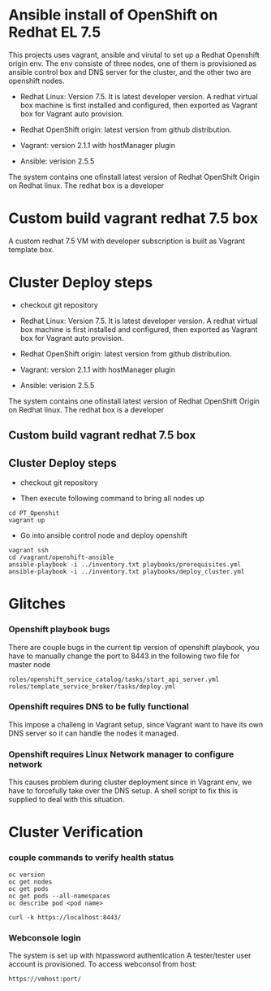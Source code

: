 # Ansible install of OpenShift on Redhat EL 7.5   

This projects uses vagrant, ansible and virutal to set up a Redhat Openshift origin env.
The env consiste of three nodes, one of them is provisioned as ansible control box and DNS server for the cluster,
and the other two are openshift nodes.

* Redhat Linux: Version 7.5. It is latest developer version. 
  A redhat virtual box machine is first installed and configured, then exported as Vagrant box 
  for Vagrant auto provision.

* Redhat OpenShift origin: latest version from github distribution.

* Vagrant: version  2.1.1 with hostManager plugin

* Ansible: verision 2.5.5

The system contains one ofinstall latest version of 
Redhat OpenShift Origin on Redhat linux. The redhat box is a developer

# Custom build vagrant redhat 7.5 box

A custom redhat 7.5 VM with developer subscription is built as Vagrant template box.


# Cluster Deploy steps

* checkout git repository


* Redhat Linux: Version 7.5. It is latest developer version. 
  A redhat virtual box machine is first installed and configured, then exported as Vagrant box 
  for Vagrant auto provision.

* Redhat OpenShift origin: latest version from github distribution.

* Vagrant: version  2.1.1 with hostManager plugin

* Ansible: verision 2.5.5

The system contains one ofinstall latest version of 
Redhat OpenShift Origin on Redhat linux. The redhat box is a developer

## Custom build vagrant redhat 7.5 box


## Cluster Deploy steps

* checkout git repository

* Then execute following command to bring all nodes up

```
cd PT_Openshit
vagrant up
```
* Go into ansible control node and deploy openshift

```
vagrant ssh 
cd /vagrant/openshift-ansible
ansible-playbook -i ../inventory.txt playbooks/prerequisites.yml 
ansible-playbook -i ../inventory.txt playbooks/deploy_cluster.yml 
```


# Glitches

### Openshift playbook bugs
There are couple bugs in the current tip version of openshift playbook, you have
to manually change the port to 8443 in the following two file for master node

```
roles/openshift_service_catalog/tasks/start_api_server.yml
roles/template_service_broker/tasks/deploy.yml
```

### Openshift requires DNS to be fully functional
This impose a challeng in Vagrant setup, since Vagrant want to have its own DNS server 
so it can handle the nodes it managed.

### Openshift requires Linux Network manager to configure network
This causes problem during cluster deployment since in Vagrant env, we have to forcefully
take over the DNS setup. A shell script to fix this is supplied to deal with this situation.



# Cluster Verification

### couple commands to verify health status
```
oc version
oc get nodes
oc get pods 
oc get pods --all-namespaces
oc describe pod <pod name>

curl -k https://localhost:8443/

```
### Webconsole login
The system is set up with htpassword authentication
A tester/tester user account is provisioned.
To access webconsol from host:

```
https://vmhost:port/
```


